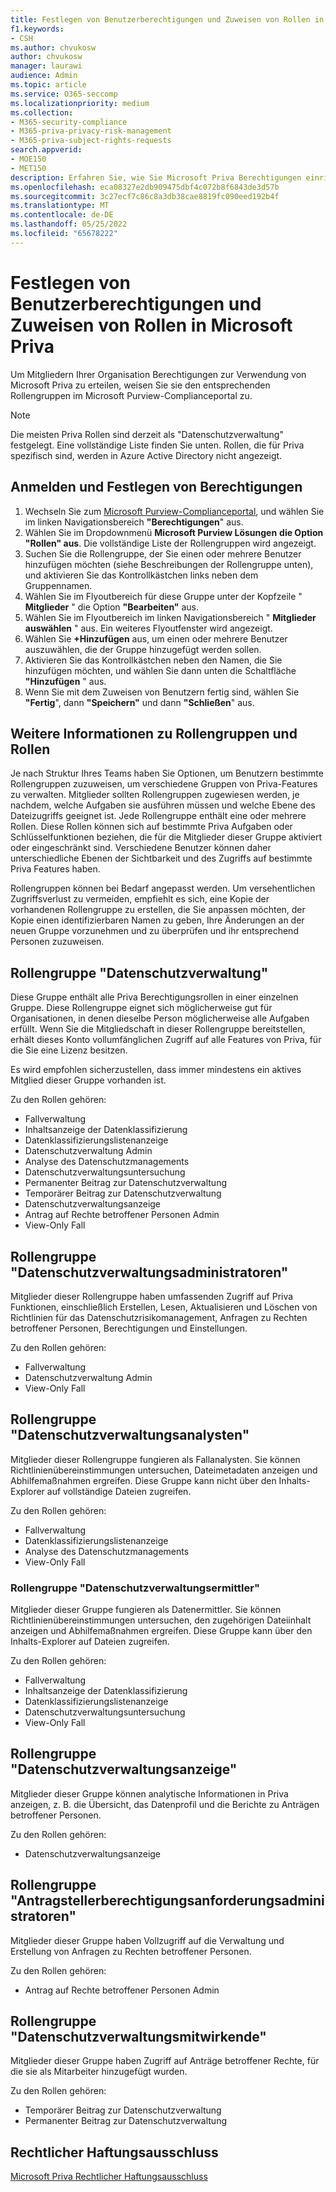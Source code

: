 ```yaml
---
title: Festlegen von Benutzerberechtigungen und Zuweisen von Rollen in Microsoft Priva
f1.keywords:
- CSH
ms.author: chvukosw
author: chvukosw
manager: laurawi
audience: Admin
ms.topic: article
ms.service: O365-seccomp
ms.localizationpriority: medium
ms.collection:
- M365-security-compliance
- M365-priva-privacy-risk-management
- M365-priva-subject-rights-requests
search.appverid:
- MOE150
- MET150
description: Erfahren Sie, wie Sie Microsoft Priva Berechtigungen einrichten und Benutzer Rollengruppen zuweisen.
ms.openlocfilehash: eca08327e2db909475dbf4c072b8f6843de3d57b
ms.sourcegitcommit: 3c27ecf7c86c8a3db38cae8819fc090eed192b4f
ms.translationtype: MT
ms.contentlocale: de-DE
ms.lasthandoff: 05/25/2022
ms.locfileid: "65678222"
---
```

# <a name="set-user-permissions-and-assign-roles-in-microsoft-priva"></a>Festlegen von Benutzerberechtigungen und Zuweisen von Rollen in Microsoft Priva

Um Mitgliedern Ihrer Organisation Berechtigungen zur Verwendung von Microsoft Priva zu erteilen, weisen Sie sie den entsprechenden Rollengruppen im Microsoft Purview-Complianceportal zu.

> [!NOTE]
> Die meisten Priva Rollen sind derzeit als "Datenschutzverwaltung" festgelegt. Eine vollständige Liste finden Sie unten. Rollen, die für Priva spezifisch sind, werden in Azure Active Directory nicht angezeigt.

## <a name="sign-in-and-set-permissions"></a>Anmelden und Festlegen von Berechtigungen

1. Wechseln Sie zum [Microsoft Purview-Complianceportal](https://compliance.microsoft.com/), und wählen Sie im linken Navigationsbereich **"Berechtigungen**" aus.  
2. Wählen Sie im Dropdownmenü **Microsoft Purview Lösungen** **die Option "Rollen" aus**. Die vollständige Liste der Rollengruppen wird angezeigt.
3. Suchen Sie die Rollengruppe, der Sie einen oder mehrere Benutzer hinzufügen möchten (siehe Beschreibungen der Rollengruppe unten), und aktivieren Sie das Kontrollkästchen links neben dem Gruppennamen.
4. Wählen Sie im Flyoutbereich für diese Gruppe unter der Kopfzeile " **Mitglieder** " die Option **"Bearbeiten"** aus.  
5. Wählen Sie im Flyoutbereich im linken Navigationsbereich " **Mitglieder auswählen** " aus. Ein weiteres Flyoutfenster wird angezeigt.
6. Wählen Sie **+Hinzufügen** aus, um einen oder mehrere Benutzer auszuwählen, die der Gruppe hinzugefügt werden sollen.  
7. Aktivieren Sie das Kontrollkästchen neben den Namen, die Sie hinzufügen möchten, und wählen Sie dann unten die Schaltfläche **"Hinzufügen** " aus.  
8. Wenn Sie mit dem Zuweisen von Benutzern fertig sind, wählen Sie **"Fertig**", dann **"Speichern"** und dann **"Schließen**" aus.

## <a name="learn-more-about-role-groups-and-roles"></a>Weitere Informationen zu Rollengruppen und Rollen

Je nach Struktur Ihres Teams haben Sie Optionen, um Benutzern bestimmte Rollengruppen zuzuweisen, um verschiedene Gruppen von Priva-Features zu verwalten. Mitglieder sollten Rollengruppen zugewiesen werden, je nachdem, welche Aufgaben sie ausführen müssen und welche Ebene des Dateizugriffs geeignet ist. Jede Rollengruppe enthält eine oder mehrere Rollen. Diese Rollen können sich auf bestimmte Priva Aufgaben oder Schlüsselfunktionen beziehen, die für die Mitglieder dieser Gruppe aktiviert oder eingeschränkt sind. Verschiedene Benutzer können daher unterschiedliche Ebenen der Sichtbarkeit und des Zugriffs auf bestimmte Priva Features haben.

Rollengruppen können bei Bedarf angepasst werden. Um versehentlichen Zugriffsverlust zu vermeiden, empfiehlt es sich, eine Kopie der vorhandenen Rollengruppe zu erstellen, die Sie anpassen möchten, der Kopie einen identifizierbaren Namen zu geben, Ihre Änderungen an der neuen Gruppe vorzunehmen und zu überprüfen und ihr entsprechend Personen zuzuweisen.

## <a name="privacy-management-role-group"></a>Rollengruppe "Datenschutzverwaltung"

Diese Gruppe enthält alle Priva Berechtigungsrollen in einer einzelnen Gruppe. Diese Rollengruppe eignet sich möglicherweise gut für Organisationen, in denen dieselbe Person möglicherweise alle Aufgaben erfüllt. Wenn Sie die Mitgliedschaft in dieser Rollengruppe bereitstellen, erhält dieses Konto vollumfänglichen Zugriff auf alle Features von Priva, für die Sie eine Lizenz besitzen.

Es wird empfohlen sicherzustellen, dass immer mindestens ein aktives Mitglied dieser Gruppe vorhanden ist.

Zu den Rollen gehören:

- Fallverwaltung  
- Inhaltsanzeige der Datenklassifizierung  
- Datenklassifizierungslistenanzeige  
- Datenschutzverwaltung Admin  
- Analyse des Datenschutzmanagements  
- Datenschutzverwaltungsuntersuchung  
- Permanenter Beitrag zur Datenschutzverwaltung  
- Temporärer Beitrag zur Datenschutzverwaltung  
- Datenschutzverwaltungsanzeige  
- Antrag auf Rechte betroffener Personen Admin  
- View-Only Fall

## <a name="privacy-management-administrators-role-group"></a>Rollengruppe "Datenschutzverwaltungsadministratoren"

Mitglieder dieser Rollengruppe haben umfassenden Zugriff auf Priva Funktionen, einschließlich Erstellen, Lesen, Aktualisieren und Löschen von Richtlinien für das Datenschutzrisikomanagement, Anfragen zu Rechten betroffener Personen, Berechtigungen und Einstellungen.

Zu den Rollen gehören:

- Fallverwaltung  
- Datenschutzverwaltung Admin  
- View-Only Fall

## <a name="privacy-management-analysts-role-group"></a>Rollengruppe "Datenschutzverwaltungsanalysten"

Mitglieder dieser Rollengruppe fungieren als Fallanalysten. Sie können Richtlinienübereinstimmungen untersuchen, Dateimetadaten anzeigen und Abhilfemaßnahmen ergreifen. Diese Gruppe kann nicht über den Inhalts-Explorer auf vollständige Dateien zugreifen.

Zu den Rollen gehören:

- Fallverwaltung  
- Datenklassifizierungslistenanzeige  
- Analyse des Datenschutzmanagements  
- View-Only Fall

### <a name="privacy-management-investigators-role-group"></a>Rollengruppe "Datenschutzverwaltungsermittler"

Mitglieder dieser Gruppe fungieren als Datenermittler. Sie können Richtlinienübereinstimmungen untersuchen, den zugehörigen Dateiinhalt anzeigen und Abhilfemaßnahmen ergreifen. Diese Gruppe kann über den Inhalts-Explorer auf Dateien zugreifen.

Zu den Rollen gehören:

- Fallverwaltung  
- Inhaltsanzeige der Datenklassifizierung  
- Datenklassifizierungslistenanzeige  
- Datenschutzverwaltungsuntersuchung  
- View-Only Fall

## <a name="privacy-management-viewer-role-group"></a>Rollengruppe "Datenschutzverwaltungsanzeige"

Mitglieder dieser Gruppe können analytische Informationen in Priva anzeigen, z. B. die Übersicht, das Datenprofil und die Berichte zu Anträgen betroffener Personen.

Zu den Rollen gehören:

- Datenschutzverwaltungsanzeige

## <a name="subject-rights-request-administrators-role-group"></a>Rollengruppe "Antragstellerberechtigungsanforderungsadministratoren"

Mitglieder dieser Gruppe haben Vollzugriff auf die Verwaltung und Erstellung von Anfragen zu Rechten betroffener Personen.

Zu den Rollen gehören:

- Antrag auf Rechte betroffener Personen Admin

## <a name="privacy-management-contributors-role-group"></a>Rollengruppe "Datenschutzverwaltungsmitwirkende"

Mitglieder dieser Gruppe haben Zugriff auf Anträge betroffener Rechte, für die sie als Mitarbeiter hinzugefügt wurden.  

Zu den Rollen gehören:

- Temporärer Beitrag zur Datenschutzverwaltung  
- Permanenter Beitrag zur Datenschutzverwaltung

## <a name="legal-disclaimer"></a>Rechtlicher Haftungsausschluss

[Microsoft Priva Rechtlicher Haftungsausschluss](priva-disclaimer.md)